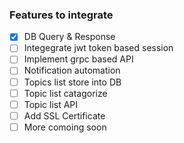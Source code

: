 ### Features to integrate

- [x] DB Query & Response
- [ ] Integegrate jwt token based session
- [ ] Implement grpc based API
- [ ] Notification automation
- [ ] Topics list store into DB
- [ ] Topic list catagorize
- [ ] Topic list API
- [ ] Add SSL Certificate
- [ ] More comoing soon
